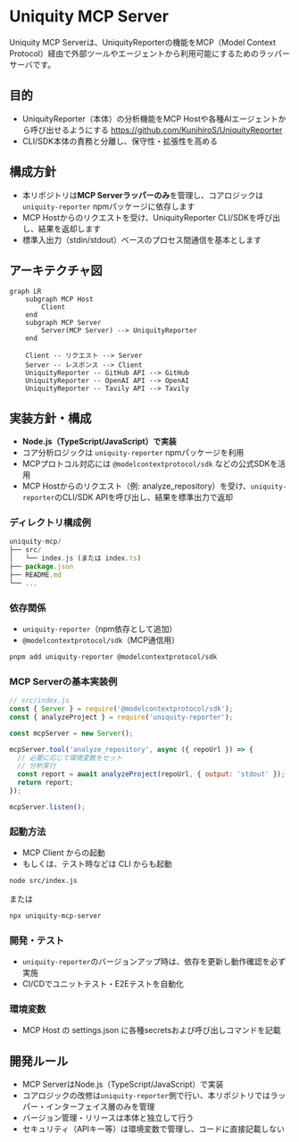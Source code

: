 # Uniquity MCP Server

Uniquity MCP Serverは、UniquityReporterの機能をMCP（Model Context Protocol）経由で外部ツールやエージェントから利用可能にするためのラッパーサーバです。

## 目的

- UniquityReporter（本体）の分析機能をMCP Hostや各種AIエージェントから呼び出せるようにする
  https://github.com/KunihiroS/UniquityReporter
- CLI/SDK本体の責務と分離し、保守性・拡張性を高める

## 構成方針

- 本リポジトリ&#x306F;__&#x4D;CP Serverラッパーの&#x307F;__&#x3092;管理し、コアロジックは`uniquity-reporter` npmパッケージに依存します
- MCP Hostからのリクエストを受け、UniquityReporter CLI/SDKを呼び出し、結果を返却します
- 標準入出力（stdin/stdout）ベースのプロセス間通信を基本とします

## アーキテクチャ図
```mermaid
graph LR
    subgraph MCP Host
        Client
    end
    subgraph MCP Server
        Server(MCP Server) --> UniquityReporter
    end
    
    Client -- リクエスト --> Server
    Server -- レスポンス --> Client
    UniquityReporter -- GitHub API --> GitHub
    UniquityReporter -- OpenAI API --> OpenAI
    UniquityReporter -- Tavily API --> Tavily
```

## 実装方針・構成

- __Node.js（TypeScript/JavaScript）で実装__
- コア分析ロジックは `uniquity-reporter` npmパッケージを利用
- MCPプロトコル対応には `@modelcontextprotocol/sdk` などの公式SDKを活用
- MCP Hostからのリクエスト（例: analyze_repository）を受け、`uniquity-reporter`のCLI/SDK APIを呼び出し、結果を標準出力で返却

### ディレクトリ構成例

```javascript
uniquity-mcp/
├── src/
│   └── index.js (または index.ts)
├── package.json
├── README.md
└── ...
```

### 依存関係

- `uniquity-reporter`（npm依存として追加）
- `@modelcontextprotocol/sdk`（MCP通信用）

```bash
pnpm add uniquity-reporter @modelcontextprotocol/sdk
```

### MCP Serverの基本実装例

```js
// src/index.js
const { Server } = require('@modelcontextprotocol/sdk');
const { analyzeProject } = require('uniquity-reporter');

const mcpServer = new Server();

mcpServer.tool('analyze_repository', async ({ repoUrl }) => {
  // 必要に応じて環境変数をセット
  // 分析実行
  const report = await analyzeProject(repoUrl, { output: 'stdout' });
  return report;
});

mcpServer.listen();
```

### 起動方法

- MCP Client からの起動
- もしくは、テスト時などは CLI からも起動

```bash
node src/index.js
```

または

```bash
npx uniquity-mcp-server
```

### 開発・テスト

- `uniquity-reporter`のバージョンアップ時は、依存を更新し動作確認を必ず実施
- CI/CDでユニットテスト・E2Eテストを自動化

### 環境変数

- MCP Host の settings.json に各種secretsおよび呼び出しコマンドを記載

## 開発ルール

- MCP ServerはNode.js（TypeScript/JavaScript）で実装
- コアロジックの改修は`uniquity-reporter`側で行い、本リポジトリではラッパー・インターフェイス層のみを管理
- バージョン管理・リリースは本体と独立して行う
- セキュリティ（APIキー等）は環境変数で管理し、コードに直接記載しない
